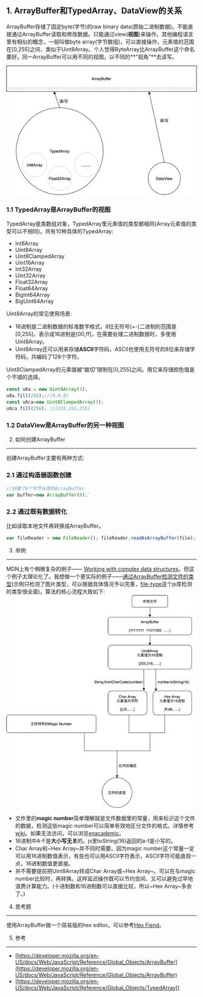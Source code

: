 ## 1. ArrayBuffer和TypedArray、DataView的关系

ArrayBuffer存储了固定byte(字节)的raw binary data(原始二进制数据)。不能直接通过ArrayBuffer读取和修改数据。只能通过view(**视图**)来操作。其他编程语言里有相似的概念，一般叫做byte array(字节数组)，可以直接操作，元素值的范围在[0,255]之间，类似于Uint8Array。个人觉得ByteArray比ArrayBuffer这个命名要好。同一ArrayBuffer可以用不同的视图，以不同的**“视角”**去读写。

![img](/images/relationship.png)

### 1.1 TypedArray是ArrayBuffer的视图

TypedArray是类数组对象，TypedArray里元素值的类型都相同(Array元素值的类型可以不相同)。共有10种具体的TypedArray:

*   Int8Array
*   Uint8Array
*   Uint8ClampedArray
*   Uint16Array
*   Int32Array
*   Uint32Array
*   Float32Array
*   Float64Array
*   BigInt64Array
*   BigUint64Array

Uint8Array的常见使用场景:

*   16进制是二进制数据的标准数字格式，8位无符号(+-)二进制的范围是[0,255]，表示成16进制是[00,ff]，在需要处理二进制数据时，多使用Uint8Array。
*   Uint8Array还可以用来存储**ASCII**字符码，ASCII也使用无符号的8位来存储字符码，共编码了128个字符。

Uint8ClampedArray的元素值被“裁切”限制在[0,255]之间。用它来存储颜色值是个不错的选择。

```js
const u8a = new Uint8Array(3); 
u8a.fill(256);//[0,0,0]
const u8ca=new Uint8ClampedArray(3); 
u8ca.fill(256); //[255,255,255]
```

### 1.2 DataView是ArrayBuffer的另一种视图

2. 如何创建ArrayBuffer

------------------

创建ArrayBuffer主要有两种方式:

### 2.1 通过构造器函数创建

```js
//创建了8个字节长度的ArrayBuffer 
var buffer=new ArrayBuffer(8);`
```



### 2.2 通过既有数据转化

比如读取本地文件再转换成ArrayBuffer。

```js
var fileReader = new FileReader(); fileReader.readAsArrayBuffer(file);
```



3. 举例

-----

MDN上有个稍微复杂的例子—— [Working with complex data structures](https://developer.mozilla.org/en-US/docs/Web/JavaScript/Typed_arrays#Working_with_complex_data_structures)。但这个例子太理论化了。我想做一个更实际的例子——[通过ArrayBuffer检测文件的类型](https://robberfree.github.io/free-front-end/02_arraybuffer/demo/index.html)(示例只检测了图片类型，可以根据具体情况予以完善，[file-type](https://github.com/sindresorhus/file-type)这个js库检测的类型很全面)。算法的核心流程大致如下: ![img](/images/flow.png)

*   文件里的**magic number**简单理解就是文件数据里的常量，用来标识这个文件的数据，检测这些magic number可以简单有效地区分文件的格式。详情参考[wiki](https://en.wikipedia.org/wiki/Magic_number_(programming)#Magic_numbers_in_files)。如果无法访问，可以浏览[enacademic](https://enacademic.com/dic.nsf/enwiki/206430/Magic_number_(programming)#Magic_numbers_in_files)。
*   16进制中A-F是**大小写无关**的。js里toString(16)返回的a-f是小写的。
*   Char Array和~Hex Array~并不同时需要。因为magic number这个常量一定可以用16进制数值表示，有些也可以用ASCII字符表示。ASCII字符可能直观一点，16进制数值更直接。
*   并不需要提前把Uint8Array转成Char Array或~Hex Array~。可以在与magic number比较时，再转换。这样延迟操作既可以节约空间、又可以避免过早地浪费计算能力。(十进制数和16进制数可以直接比较，所以~Hex Array~多余了。)

4. 思考题

------

使用ArrayBuffer做一个简易版的hex editor。可以参考[Hex Fiend](https://github.com/ridiculousfish/HexFiend)。

5. 参考

-----

*   [https://developer.mozilla.org/en-US/docs/Web/JavaScript/Reference/Global_Objects/ArrayBuffer](https://developer.mozilla.org/en-US/docs/Web/JavaScript/Reference/Global_Objects/ArrayBuffer)
*   [https://developer.mozilla.org/en-US/docs/Web/JavaScript/Reference/Global_Objects/TypedArray](

